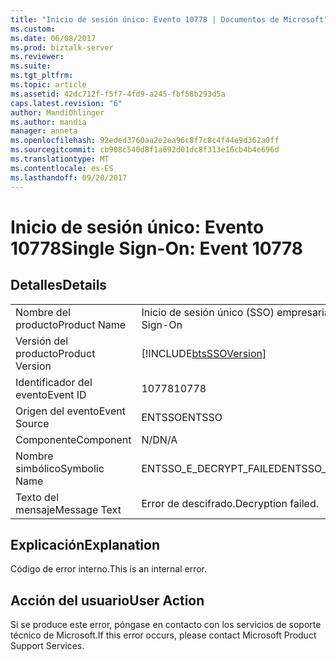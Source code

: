 ```yaml
---
title: "Inicio de sesión único: Evento 10778 | Documentos de Microsoft"
ms.custom: 
ms.date: 06/08/2017
ms.prod: biztalk-server
ms.reviewer: 
ms.suite: 
ms.tgt_pltfrm: 
ms.topic: article
ms.assetid: 42dc712f-f5f7-4fd9-a245-fbf58b293d5a
caps.latest.revision: "6"
author: MandiOhlinger
ms.author: mandia
manager: anneta
ms.openlocfilehash: 92eded3760aa2e2ea96c8f7c8c4f44e9d362a0ff
ms.sourcegitcommit: cb908c540d8f1a692d01dc8f313e16cb4b4e696d
ms.translationtype: MT
ms.contentlocale: es-ES
ms.lasthandoff: 09/20/2017
---
```

# <a name="single-sign-on-event-10778"></a><span data-ttu-id="cecf7-102">Inicio de sesión único: Evento 10778</span><span class="sxs-lookup"><span data-stu-id="cecf7-102">Single Sign-On: Event 10778</span></span>
## <a name="details"></a><span data-ttu-id="cecf7-103">Detalles</span><span class="sxs-lookup"><span data-stu-id="cecf7-103">Details</span></span>  
  
|||  
|-|-|  
|<span data-ttu-id="cecf7-104">Nombre del producto</span><span class="sxs-lookup"><span data-stu-id="cecf7-104">Product Name</span></span>|<span data-ttu-id="cecf7-105">Inicio de sesión único (SSO) empresarial</span><span class="sxs-lookup"><span data-stu-id="cecf7-105">Enterprise Single Sign-On</span></span>|  
|<span data-ttu-id="cecf7-106">Versión del producto</span><span class="sxs-lookup"><span data-stu-id="cecf7-106">Product Version</span></span>|[!INCLUDE[btsSSOVersion](../includes/btsssoversion-md.md)]|  
|<span data-ttu-id="cecf7-107">Identificador del evento</span><span class="sxs-lookup"><span data-stu-id="cecf7-107">Event ID</span></span>|<span data-ttu-id="cecf7-108">10778</span><span class="sxs-lookup"><span data-stu-id="cecf7-108">10778</span></span>|  
|<span data-ttu-id="cecf7-109">Origen del evento</span><span class="sxs-lookup"><span data-stu-id="cecf7-109">Event Source</span></span>|<span data-ttu-id="cecf7-110">ENTSSO</span><span class="sxs-lookup"><span data-stu-id="cecf7-110">ENTSSO</span></span>|  
|<span data-ttu-id="cecf7-111">Componente</span><span class="sxs-lookup"><span data-stu-id="cecf7-111">Component</span></span>|<span data-ttu-id="cecf7-112">N/D</span><span class="sxs-lookup"><span data-stu-id="cecf7-112">N/A</span></span>|  
|<span data-ttu-id="cecf7-113">Nombre simbólico</span><span class="sxs-lookup"><span data-stu-id="cecf7-113">Symbolic Name</span></span>|<span data-ttu-id="cecf7-114">ENTSSO_E_DECRYPT_FAILED</span><span class="sxs-lookup"><span data-stu-id="cecf7-114">ENTSSO_E_DECRYPT_FAILED</span></span>|  
|<span data-ttu-id="cecf7-115">Texto del mensaje</span><span class="sxs-lookup"><span data-stu-id="cecf7-115">Message Text</span></span>|<span data-ttu-id="cecf7-116">Error de descifrado.</span><span class="sxs-lookup"><span data-stu-id="cecf7-116">Decryption failed.</span></span>|  
  
## <a name="explanation"></a><span data-ttu-id="cecf7-117">Explicación</span><span class="sxs-lookup"><span data-stu-id="cecf7-117">Explanation</span></span>  
 <span data-ttu-id="cecf7-118">Código de error interno.</span><span class="sxs-lookup"><span data-stu-id="cecf7-118">This is an internal error.</span></span>  
  
## <a name="user-action"></a><span data-ttu-id="cecf7-119">Acción del usuario</span><span class="sxs-lookup"><span data-stu-id="cecf7-119">User Action</span></span>  
 <span data-ttu-id="cecf7-120">Si se produce este error, póngase en contacto con los servicios de soporte técnico de Microsoft.</span><span class="sxs-lookup"><span data-stu-id="cecf7-120">If this error occurs, please contact Microsoft Product Support Services.</span></span>
